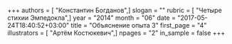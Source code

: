 +++
authors = [ "Константин Богданов",]
slogan = ""
rubric = [ "Четыре стихии Эмпедокла",]
year = "2014"
month = "06"
date = "2017-05-24T18:40:52+03:00"
title = "Объяснение опыта 3"
first_page = "4"
illustrators = [ "Артём Костюкевич",]
npages = "2"
in_sample = false
+++
